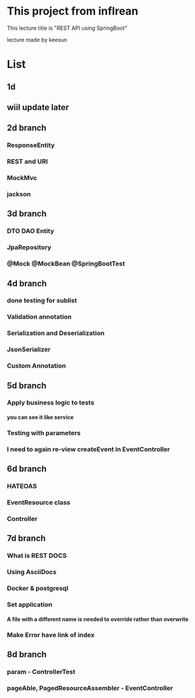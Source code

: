  
 
# This project from inflrean

This lecture title is "REST API using SpringBoot"

lecture made by keesun

# List

## 1d 

## wiil update later

## 2d branch

### ResponseEntity

### REST and URI

### MockMvc

### jackson


## 3d branch

### DTO DAO Entity

### JpaRepository

### @Mock @MockBean @SpringBootTest


## 4d branch

### done testing for sublist

### Validation annotation

### Serialization and Deserialization

###  JsonSerializer<Errors>  

### Custom Annotation


## 5d branch

###  Apply business logic to tests 

#### you can see it like service

### Testing with parameters

### I need to again re-view createEvent in EventController


## 6d branch

### HATEOAS

### EventResource class

### Controller


## 7d branch

### What is REST DOCS

### Using AsciiDocs

### Docker & postgresql

### Set application

#### A file with a different name is needed to override rather than overwrite

### Make Error have link of index

## 8d branch

### param - ControllerTest

### pageAble, PagedResourceAssembler -  EventController 



